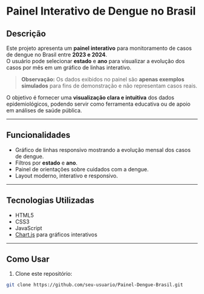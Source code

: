 # Painel Interativo de Dengue no Brasil

## Descrição

Este projeto apresenta um **painel interativo** para monitoramento de casos de dengue no Brasil entre **2023 e 2024**.  
O usuário pode selecionar **estado** e **ano** para visualizar a evolução dos casos por mês em um gráfico de linhas interativo.  

> **Observação:** Os dados exibidos no painel são **apenas exemplos simulados** para fins de demonstração e não representam casos reais.

O objetivo é fornecer uma **visualização clara e intuitiva** dos dados epidemiológicos, podendo servir como ferramenta educativa ou de apoio em análises de saúde pública.

---

## Funcionalidades

- Gráfico de linhas responsivo mostrando a evolução mensal dos casos de dengue.  
- Filtros por **estado** e **ano**.  
- Painel de orientações sobre cuidados com a dengue.  
- Layout moderno, interativo e responsivo.  

---

## Tecnologias Utilizadas

- HTML5  
- CSS3  
- JavaScript  
- [Chart.js](https://www.chartjs.org/) para gráficos interativos  

---

## Como Usar

1. Clone este repositório:

```bash
git clone https://github.com/seu-usuario/Painel-Dengue-Brasil.git
